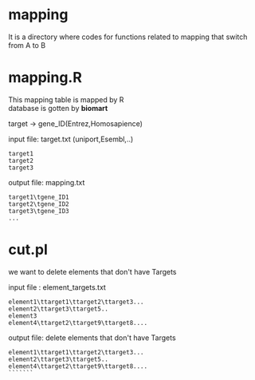 # mapping
It is a directory where codes for functions related to mapping that switch 
from A to B

mapping.R
==================================
This mapping table is mapped by R  
database is gotten by **biomart**

target -> gene_ID(Entrez,Homosapience)

input file: target.txt (uniport,Esembl,..)
```````
target1
target2
target3
```````
output file: mapping.txt
````````````````````
target1\tgene_ID1
target2\tgene_ID2
target3\tgene_ID3
...
`````````````````````
cut.pl
==================================
we want to delete elements that don't have Targets

input file : element_targets.txt
```````
element1\ttarget1\ttarget2\ttarget3...
element2\ttarget3\ttarget5..
element3
element4\ttarget2\ttarget9\ttarget8....
```````

output file: delete elements that don't have Targets
````````
element1\ttarget1\ttarget2\ttarget3...
element2\ttarget3\ttarget5..
element4\ttarget2\ttarget9\ttarget8....
```````
